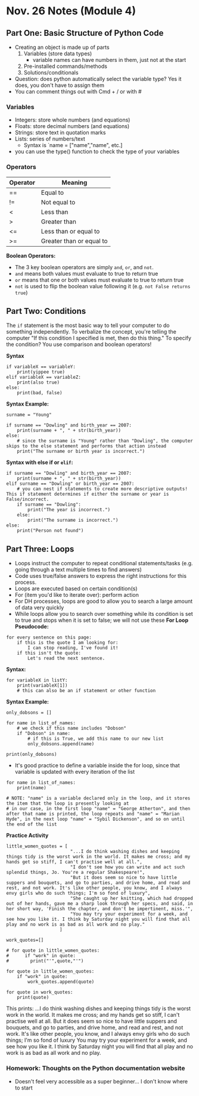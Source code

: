 # Nov. 26 Notes (Module 4)
## Part One: Basic Structure of Python Code
- Creating an object is made up of parts
    1. Variables (store data types)
        - variable names can have numbers in them, just not at the start
    2. Pre-installed commands/methods
    3. Solutions/conditionals
- Question: does python automatically select the variable type? Yes it does, you don't have to assign them
- You can comment things out with Cmd + / or with # 

### Variables
- Integers: store whole numbers (and equations)
- Floats: store decimal numbers (and equations)
- Strings: store text in quotation marks
- Lists: series of numbers/text
  - Syntax is `name = ["name","name", etc.]
- you can use the type() function to check the type of your variables

### Operators
|Operator|Meaning|
|---|---|
|==|Equal to|
|!=|Not equal to|
|<|Less than|
|>|Greater than|
|<=|Less than or equal to|
|>=|Greater than or equal to|
**Boolean Operators:**
- The 3 key boolean operators are simply `and`, `or`, and `not`. 
- `and` means both values must evaluate to true to return true
- `or` means that one or both values must evaluate to true to return true
- `not` is used to flip the boolean value following it (e.g. `not False returns true`)

## Part Two: Conditions
The `if` statement is the most basic way to tell your computer to do something independently. To verbalize the concept, you're telling the computer "If this condition I specified is met, then do this thing." To specify the condition? You use comparison and boolean operators!

**Syntax**
```
if variableX == variableY:
    print(yippee true)
elif variableX == variableZ:
    print(also true)
else:
    print(bad, false)
```

**Syntax Example:**
```
surname = "Young"

if surname == "Dowling" and birth_year == 2007:
    print(surname + ", " + str(birth_year))
else: 
    # since the surname is "Young" rather than "Dowling", the computer skips to the else statement and performs that action instead
    print("The surname or birth year is incorrect.")
```

**Syntax with else if or `elif`:**
```
if surname == "Dowling" and birth_year == 2007:
    print(surname + ", " + str(birth_year))
elif surname == "Dowling" or birth_year == 2007:
    # you can nest if statements to create more descriptive outputs! This if statement determines if either the surname or year is False/incorrect. 
    if surname == "Dowling":
        print("The year is incorrect.")
    else:
        print("The surname is incorrect.")
else: 
    print("Person not found")
```

## Part Three: Loops
- Loops instruct the computer to repeat conditional statements/tasks (e.g. going through a text multiple times to find answers)
- Code uses true/false answers to express the right instructions for this process.
- Loops are executed based on certain condition(s)
- For (item you'd like to iterate over): perform action
- For DH processes, loops are good to allow you to search a large amount of data very quickly
- While loops allow you to search over something while its condition is set to true and stops when it is set to false; we will not use these
**For Loop Pseudocode:**
```
for every sentence on this page:
    if this is the quote I am looking for:
        I can stop reading, I've found it!
    if this isn't the quote:
        Let's read the next sentence.
```
**Syntax:**
```
for variableX in listY:
    print(variableX[1])
    # this can also be an if statement or other function
```
**Syntax Example:**
```
only_dobsons = []

for name in list_of_names:
    # we check if this name includes "Dobson"
    if "Dobson" in name:
        # if this is True, we add this name to our new list
        only_dobsons.append(name)

print(only_dobsons)
```
- It's good practice to define a variable inside the for loop, since that variable is updated with every iteration of the list
```
for name in list_of_names:
    print(name)

# NOTE: "name" is a variable declared only in the loop, and it stores the item that the loop is presently looking at
# in our case, in the first loop "name" = "George Atherton", and then after that name is printed, the loop repeats and "name" = "Marian Hyde", in the next loop "name" = "Sybil Dickenson", and so on until the end of the list
```

**Practice Activity**
```
little_women_quotes = [
                        "...I do think washing dishes and keeping things tidy is the worst work in the world. It makes me cross; and my hands get so stiff, I can't practise well at all.",
                        "I don't see how you can write and act such splendid things, Jo. You're a regular Shakespeare!",
                        "But it does seem so nice to have little suppers and bouquets, and go to parties, and drive home, and read and rest, and not work. It's like other people, you know, and I always envy girls who do such things; I'm so fond of luxury",
                        "She caught up her knitting, which had dropped out of her hands, gave me a sharp look through her specs, and said, in her short way, 'Finish the chapter, and don't be impertinent, miss.'",
                        "You may try your experiment for a week, and see how you like it. I think by Saturday night you will find that all play and no work is as bad as all work and no play."
                    ]

work_quotes=[]

# for quote in little_women_quotes:
#      if "work" in quote:
#        print("'",quote,"'")

for quote in little_women_quotes:
    if "work" in quote:
        work_quotes.append(quote)

for quote in work_quotes:
    print(quote)
```
This prints: 
...I do think washing dishes and keeping things tidy is the worst work in the world. It makes me cross; and my hands get so stiff, I can't practise well at all.
But it does seem so nice to have little suppers and bouquets, and go to parties, and drive home, and read and rest, and not work. It's like other people, you know, and I always envy girls who do such things; I'm so fond of luxury
You may try your experiment for a week, and see how you like it. I think by Saturday night you will find that all play and no work is as bad as all work and no play.

### Homework: Thoughts on the Python documentation website
- Doesn't feel very accessible as a super beginner... I don't know where to start
